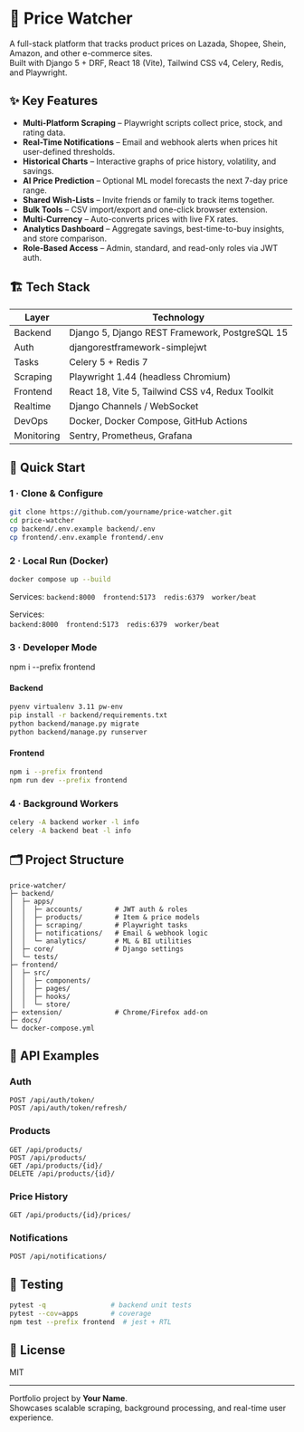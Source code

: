 # 🛒 Price Watcher

A full-stack platform that tracks product prices on Lazada, Shopee, Shein, Amazon, and other e-commerce sites.  
Built with Django 5 + DRF, React 18 (Vite), Tailwind CSS v4, Celery, Redis, and Playwright.

## ✨ Key Features
- **Multi-Platform Scraping** – Playwright scripts collect price, stock, and rating data.
- **Real-Time Notifications** – Email and webhook alerts when prices hit user-defined thresholds.
- **Historical Charts** – Interactive graphs of price history, volatility, and savings.
- **AI Price Prediction** – Optional ML model forecasts the next 7-day price range.
- **Shared Wish-Lists** – Invite friends or family to track items together.
- **Bulk Tools** – CSV import/export and one-click browser extension.
- **Multi-Currency** – Auto-converts prices with live FX rates.
- **Analytics Dashboard** – Aggregate savings, best-time-to-buy insights, and store comparison.
- **Role-Based Access** – Admin, standard, and read-only roles via JWT auth.

## 🏗️ Tech Stack
| Layer      | Technology |
|------------|------------|
| Backend    | Django 5, Django REST Framework, PostgreSQL 15 |
| Auth       | djangorestframework-simplejwt |
| Tasks      | Celery 5 + Redis 7 |
| Scraping   | Playwright 1.44 (headless Chromium) |
| Frontend   | React 18, Vite 5, Tailwind CSS v4, Redux Toolkit |
| Realtime   | Django Channels / WebSocket |
| DevOps     | Docker, Docker Compose, GitHub Actions |
| Monitoring | Sentry, Prometheus, Grafana |

## 🚀 Quick Start

### 1 · Clone & Configure


```sh
git clone https://github.com/yourname/price-watcher.git
cd price-watcher
cp backend/.env.example backend/.env
cp frontend/.env.example frontend/.env
```

### 2 · Local Run (Docker)


```sh
docker compose up --build
```

Services:
`backend:8000` `frontend:5173` `redis:6379` `worker/beat`

Services:  
`backend:8000` `frontend:5173` `redis:6379` `worker/beat`

### 3 · Developer Mode

npm i --prefix frontend

#### Backend
```sh
pyenv virtualenv 3.11 pw-env
pip install -r backend/requirements.txt
python backend/manage.py migrate
python backend/manage.py runserver
```

#### Frontend
```sh
npm i --prefix frontend
npm run dev --prefix frontend
```

### 4 · Background Workers


```sh
celery -A backend worker -l info
celery -A backend beat -l info
```

## 🗂️ Project Structure


```
price-watcher/
├─ backend/
│  ├─ apps/
│  │  ├─ accounts/        # JWT auth & roles
│  │  ├─ products/        # Item & price models
│  │  ├─ scraping/        # Playwright tasks
│  │  ├─ notifications/   # Email & webhook logic
│  │  └─ analytics/       # ML & BI utilities
│  ├─ core/               # Django settings
│  └─ tests/
├─ frontend/
│  ├─ src/
│  │  ├─ components/
│  │  ├─ pages/
│  │  ├─ hooks/
│  │  └─ store/
├─ extension/             # Chrome/Firefox add-on
├─ docs/
└─ docker-compose.yml
```

## 🔌 API Examples


### Auth
```
POST /api/auth/token/
POST /api/auth/token/refresh/
```

### Products
```
GET /api/products/
POST /api/products/
GET /api/products/{id}/
DELETE /api/products/{id}/
```

### Price History
```
GET /api/products/{id}/prices/
```

### Notifications
```
POST /api/notifications/
```

## 🧪 Testing


```sh
pytest -q                # backend unit tests
pytest --cov=apps        # coverage
npm test --prefix frontend  # jest + RTL
```

## 📜 License
MIT

---

Portfolio project by **Your Name**.  
Showcases scalable scraping, background processing, and real-time user experience.
